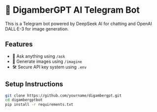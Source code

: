 # 🤖 DigamberGPT AI Telegram Bot

This is a Telegram bot powered by DeepSeek AI for chatting and OpenAI DALL·E-3 for image generation.

## Features

- 🤖 Ask anything using `/ask`
- 🎨 Generate images using `/imagine`
- 🛠️ Secure API key system using `.env`

## Setup Instructions

```bash
git clone https://github.com/yourname/digambergpt.git
cd digambergptbot
pip install -r requirements.txt
